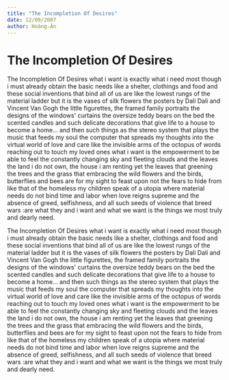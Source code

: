 ```yaml
---
title: "The Incompletion Of Desires"
date: 12/09/2007
author: Hoàng-Ân
---
```


# The Incompletion Of Desires

The Incompletion Of Desires
what i want is exactly what i need most
though i must already obtain the basic needs
like a shelter, clothings and food
and these social inventions that bind all of us
are like the lowest rungs of the material ladder
but it is the vases of silk flowers
the posters by Dali Dali and Vincent Van Gogh
the little figurettes, the framed family portraits
the designs of the windows' curtains
the oversize teddy bears on the bed
the scented candles and such delicate decorations
that give life to a house to become a home...
and then such things as the stereo system
that plays the music that feeds my soul
the computer that spreads my thoughts
into the virtual world of love and care
like the invisible arms of the octopus of words
reaching out to touch my loved ones
what i want is the empowerment
to be able to feel the constantly changing sky
and fleeting clouds and the leaves
the land i do not own, the house i am renting
yet the leaves that greening the trees
and the grass that embracing the wild flowers
and the birds, butterflies and bees
are for my sight to feast upon
not the fears to hide from like that of the homeless
my children speak of a utopia
where material needs do not bind time and labor
when love reigns supreme
and the absence of greed, selfishness, and all
such seeds of violence that breed wars
:are what they and i want
and what we want is the things
we most truly and dearly need.

The Incompletion Of Desires
what i want is exactly what i need most
though i must already obtain the basic needs
like a shelter, clothings and food
and these social inventions that bind all of us
are like the lowest rungs of the material ladder
but it is the vases of silk flowers
the posters by Dali Dali and Vincent Van Gogh
the little figurettes, the framed family portraits
the designs of the windows' curtains
the oversize teddy bears on the bed
the scented candles and such delicate decorations
that give life to a house to become a home...
and then such things as the stereo system
that plays the music that feeds my soul
the computer that spreads my thoughts
into the virtual world of love and care
like the invisible arms of the octopus of words
reaching out to touch my loved ones
what i want is the empowerment
to be able to feel the constantly changing sky
and fleeting clouds and the leaves
the land i do not own, the house i am renting
yet the leaves that greening the trees
and the grass that embracing the wild flowers
and the birds, butterflies and bees
are for my sight to feast upon
not the fears to hide from like that of the homeless
my children speak of a utopia
where material needs do not bind time and labor
when love reigns supreme
and the absence of greed, selfishness, and all
such seeds of violence that breed wars
:are what they and i want
and what we want is the things
we most truly and dearly need.
